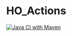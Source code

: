 # HO_Actions

[![Java CI with Maven](https://github.com/nishman89/HO_Actions/actions/workflows/maven-publish.yml/badge.svg?branch=main)](https://github.com/nishman89/HO_Actions/actions/workflows/maven-publish.yml)
